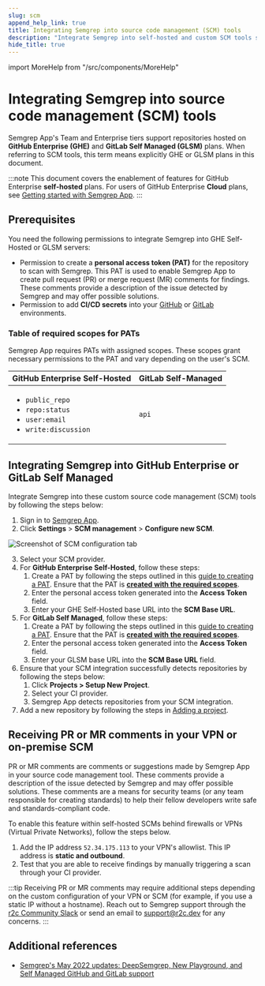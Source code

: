 ```yaml
---
slug: scm 
append_help_link: true
title: Integrating Semgrep into source code management (SCM) tools
description: "Integrate Semgrep into self-hosted and custom SCM tools such as GitHub Enterprise and GitLab Self Hosted."
hide_title: true
---
```


import MoreHelp from "/src/components/MoreHelp"

# Integrating Semgrep into source code management (SCM) tools

Semgrep App's Team and Enterprise tiers support repositories hosted on **GitHub Enterprise (GHE)** and **GitLab Self Managed (GLSM)** plans. When referring to SCM tools, this term means explicitly GHE or GLSM plans in this document.

:::note
This document covers the enablement of features for GitHub Enterprise **self-hosted** plans. For users of GitHub Enterprise **Cloud** plans, see [Getting started with Semgrep App](/docs/semgrep-app/getting-started-with-semgrep-app).
:::

## Prerequisites

You need the following permissions to integrate Semgrep into GHE Self-Hosted or GLSM servers:

* Permission to create a **personal access token (PAT)** for the repository to scan with Semgrep. This PAT is used to enable Semgrep App to create pull request (PR) or merge request (MR) comments for findings. These comments provide a description of the issue detected by Semgrep and may offer possible solutions.
* Permission to add **CI/CD secrets** into your [GitHub](https://docs.github.com/en/actions/security-guides/encrypted-secrets) or [GitLab](https://docs.gitlab.com/ee/ci/secrets/) environments.

### Table of required scopes for PATs

Semgrep App requires PATs with assigned scopes. These scopes grant necessary permissions to the PAT and vary depending on the user's SCM.

| GitHub Enterprise Self-Hosted          | GitLab Self-Managed        |
|:---------------------------|:---------------------------|
| <ul><li>`public_repo`</li> <li>`repo:status`</li> <li>`user:email`</li> <li>`write:discussion`</li></ul> | `api` |



## Integrating Semgrep into GitHub Enterprise or GitLab Self Managed 

Integrate Semgrep into these custom source code management (SCM) tools by following the steps below:

1. Sign in to [Semgrep App](https://semgrep.dev/login).
2. Click **Settings** > **SCM management** > **Configure new SCM**.

<div class = "bordered">

![Screenshot of SCM configuration tab](/img/app-scm.png)

</div>

3. Select your SCM provider.
4. For **GitHub Enterprise Self-Hosted**, follow these steps:
    1. Create a PAT by following the steps outlined in this [guide to creating a PAT](https://docs.github.com/en/enterprise-server@3.1/authentication/keeping-your-account-and-data-secure/creating-a-personal-access-token). Ensure that the PAT is **[created with the required scopes](../scm/#table-of-required-scopes-for-pats)**.
    2. Enter the personal access token generated into the **Access Token** field.
    3. Enter your GHE Self-Hosted base URL into the **SCM Base URL**.
5. For **GitLab Self Managed**, follow these steps:
    1. Create a PAT by following the steps outlined in this [guide to creating a PAT](https://docs.gitlab.com/ee/user/profile/personal_access_tokens.html). Ensure that the PAT is **[created with the required scopes](../scm/#table-of-required-scopes-for-pats)**.
    2. Enter the personal access token generated into the **Access Token** field.
    3. Enter your GLSM base URL into the **SCM Base URL** field.
6. Ensure that your SCM integration successfully detects repositories by following the steps below:
    1. Click **Projects > Setup New Project**.
    2. Select your CI provider.
    3. Semgrep App detects repositories from your SCM integration.
7. Add a new repository by following the steps in [Adding a project](../getting-started-with-semgrep-app/#adding-a-project).

## Receiving PR or MR comments in your VPN or on-premise SCM

PR or MR comments are comments or suggestions made by Semgrep App in your source code management tool. These comments provide a description of the issue detected by Semgrep and may offer possible solutions. These comments are a means for security teams (or any team responsible for creating standards) to help their fellow developers write safe and standards-compliant code.

To enable this feature within self-hosted SCMs behind firewalls or VPNs (Virtual Private Networks), follow the steps below.

 1. Add the IP address `52.34.175.113` to your VPN's allowlist. This IP address is **static and outbound**.
 2. Test that you are able to receive findings by manually triggering a scan through your CI provider.

:::tip
Receiving PR or MR comments may require additional steps depending on the custom configuration of your VPN or SCM (for example, if you use a static IP without a hostname). Reach out to Semgrep support through the [r2c Community Slack](https://r2c.dev/slack) or send an email to [support@r2c.dev](mailto:support@r2c.dev) for any concerns.
:::

## Additional references
* [Semgrep's May 2022 updates: DeepSemgrep, New Playground, and Self Managed GitHub and GitLab support](https://r2c.dev/blog/2022/semgreps-may-2022-updates/)


<MoreHelp />
